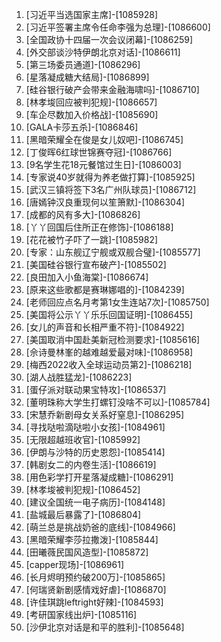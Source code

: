 
1. [习近平当选国家主席]-[1085928]
1. [习近平签署主席令任命李强为总理]-[1086600]
1. [全国政协十四届一次会议闭幕]-[1086259]
1. [外交部谈沙特伊朗北京对话]-[1086611]
1. [第三场委员通道]-[1086296]
1. [星落凝成糖大结局]-[1086899]
1. [硅谷银行破产会带来金融海啸吗]-[1086710]
1. [林孝埈回应被判犯规]-[1086657]
1. [车企尽数加入价格战]-[1085690]
1. [GALA卡莎五杀]-[1086846]
1. [黑暗荣耀全在俊是女儿奴吧]-[1086745]
1. [丁俊晖6红球世锦赛夺冠]-[1086766]
1. [9名学生花18元餐馆过生日]-[1086003]
1. [专家说40岁就得为养老做打算]-[1085925]
1. [武汉三镇将签下3名广州队球员]-[1086712]
1. [唐嫣钟汉良重现何以笙箫默]-[1086304]
1. [成都的风有多大]-[1086826]
1. [丫丫回国后住所正在修饰]-[1086188]
1. [花花被竹子吓了一跳]-[1085982]
1. [专家：山东舰辽宁舰或双舰合璧]-[1085577]
1. [美国硅谷银行宣布破产]-[1085502]
1. [良田加入小鱼海棠]-[1086674]
1. [原来这些歌都是赛琳娜唱的]-[1084239]
1. [老师回应点名月考第1女生连站7次]-[1085750]
1. [美国将公示丫丫乐乐回国证明]-[1086455]
1. [女儿的声音和长相严重不符]-[1084922]
1. [美国取消中国赴美新冠检测要求]-[1085616]
1. [佘诗曼林峯的越难越爱最对味]-[1086958]
1. [梅西2022收入全球运动员第2]-[1086218]
1. [湖人战胜猛龙]-[1086223]
1. [蛋仔派对联动果宝特攻]-[1086537]
1. [董明珠称大学生打螺钉没啥不可以]-[1085784]
1. [宋慧乔新剧母女关系好窒息]-[1086295]
1. [寻找哒啦滴哒啦小女孩]-[1084961]
1. [无限超越班收官]-[1085992]
1. [伊朗与沙特的历史恩怨]-[1085414]
1. [韩剧女二的内卷生活]-[1086619]
1. [用色彩学打开星落凝成糖]-[1086291]
1. [林孝埈被判犯规]-[1086452]
1. [建议全国统一电子病历]-[1084148]
1. [盐城最后暴露了]-[1086804]
1. [萌兰总是挑战奶爸的底线]-[1084966]
1. [黑暗荣耀李莎拉撒泼]-[1085844]
1. [田曦薇民国风造型]-[1085872]
1. [capper现场]-[1086961]
1. [长月烬明预约破200万]-[1085865]
1. [何瑞贤新剧感情戏好虐]-[1086870]
1. [许佳琪跳leftright好辣]-[1084593]
1. [考研国家线出炉]-[1085116]
1. [沙伊北京对话是和平的胜利]-[1085648]